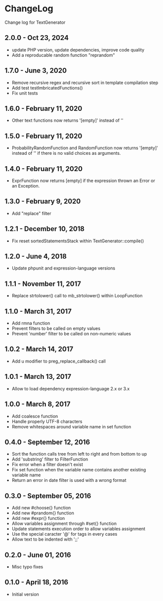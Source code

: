 # ChangeLog
Change log for TextGenerator

## 2.0.0 - Oct 23, 2024
- update PHP version, update dependencies, improve code quality
- Add a reproducable random function "reprandom"

## 1.7.0 - June 3, 2020
- Remove recursive regex and recursive sort in template compilation step
- Add test testImbricatedFunctions()
- Fix unit tests

## 1.6.0 - February 11, 2020
- Other text functions now returns '[empty]' instead of ''

## 1.5.0 - February 11, 2020
- ProbabilityRandomFunction and RandomFunction now returns '[empty]' instead of '' if there is no valid choices as arguments.

## 1.4.0 - February 11, 2020
- ExprFunction now returns [empty] if the expression thrown an Error or an Exception.

## 1.3.0 - February 9, 2020
- Add "replace" filter

## 1.2.1 - December 10, 2018
- Fix reset sortedStatementsStack within TextGenerator::compile()

## 1.2.0 - June 4, 2018
- Update phpunit and expression-language versions

## 1.1.1 - November 11, 2017
- Replace strtolower() call to mb_strtolower() within LoopFunction 

## 1.1.0 - March 31, 2017
- Add rmna function
- Prevent filters to be called on empty values
- Prevent 'number' filter to be called on non-numeric values

## 1.0.2 - March 14, 2017
- Add u modifier to preg_replace_callback() call

## 1.0.1 - March 13, 2017
- Allow to load dependency expression-language 2.x or 3.x

## 1.0.0 - March 8, 2017
- Add coalesce function
- Handle properly UTF-8 characters
- Remove whitespaces around variable name in set function

## 0.4.0 - September 12, 2016
- Sort the function calls tree from left to right and from bottom to up
- Add 'substring' filter to FilterFunction
- Fix error when a filter doesn't exist
- Fix set function when the variable name contains another existing variable name
- Return an error in date filter is used with a wrong format

## 0.3.0 - September 05, 2016

- Add new #choose{} function
- Add new #prandom{} function
- Add new #expr{} function
- Allow variables assignment through #set{} function
- Update statements execution order to allow variables assignment
- Use the special caracter '@' for tags in every cases
- Allow text to be indented with ';;'

## 0.2.0 - June 01, 2016

- Misc typo fixes

## 0.1.0 - April 18, 2016

- Initial version
